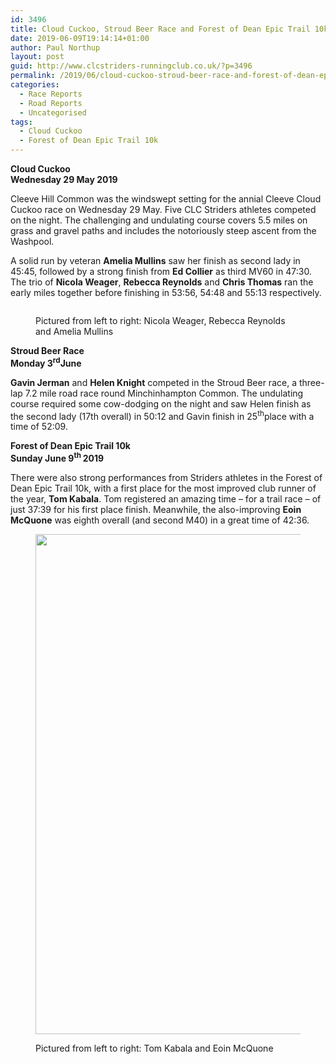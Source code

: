 ```yaml
---
id: 3496
title: Cloud Cuckoo, Stroud Beer Race and Forest of Dean Epic Trail 10k
date: 2019-06-09T19:14:14+01:00
author: Paul Northup
layout: post
guid: http://www.clcstriders-runningclub.co.uk/?p=3496
permalink: /2019/06/cloud-cuckoo-stroud-beer-race-and-forest-of-dean-epic-trail-10k/
categories:
  - Race Reports
  - Road Reports
  - Uncategorised
tags:
  - Cloud Cuckoo
  - Forest of Dean Epic Trail 10k
---
```

**Cloud Cuckoo**  
**Wednesday 29 May 2019**

Cleeve Hill Common was the windswept setting for the annial Cleeve Cloud Cuckoo race on Wednesday 29 May. Five CLC Striders athletes competed on the night. The challenging and undulating course covers 5.5 miles on grass and gravel paths and includes the notoriously steep ascent from the Washpool.&nbsp;

A solid run by veteran **Amelia Mullins** saw her finish as second lady in 45:45, followed by a strong finish from **Ed Collier** as third MV60 in 47:30. The trio of **Nicola Weager**, **Rebecca Reynolds** and **Chris Thomas** ran the early miles together before finishing in 53:56, 54:48 and 55:13 respectively.<figure class="wp-block-image">

<img src="http://www.clcstriders-runningclub.co.uk/wplive/wp-content/uploads/2019/06/Cloud-Cuckoo.jpg" alt="" class="wp-image-3497" /> <figcaption>Pictured from left to right: Nicola Weager, Rebecca Reynolds and Amelia Mullins</figcaption></figure> 

**Stroud Beer Race**  
**Monday 3<sup>rd</sup>June**

**Gavin Jerman** and **Helen Knight** competed in the Stroud Beer race, a three-lap 7.2 mile road race round Minchinhampton Common. The undulating course required some cow-dodging on the night and saw Helen finish as the second lady (17th overall) in 50:12 and Gavin finish in 25<sup>th</sup>place with a time of 52:09.

**Forest of Dean Epic Trail 10k**  
**Sunday June 9<sup>th </sup>2019**  


There were also strong performances from Striders athletes in the Forest of Dean Epic Trail 10k, with a first place for the most improved club runner of the year,&nbsp;**Tom Kabala**. Tom registered an amazing time&nbsp;– for a trail race – of just 37:39 for his first place finish. Meanwhile, the also-improving **Eoin McQuone** was eighth overall (and second M40) in a great time of 42:36.<figure class="wp-block-image is-resized">

<img src="http://www.clcstriders-runningclub.co.uk/wplive/wp-content/uploads/2019/06/Tom-Eoin-FOD-Trail-10k.jpg" alt="" class="wp-image-3498" width="800" srcset="http://www.clcstriders-runningclub.co.uk/wplive/wp-content/uploads/2019/06/Tom-Eoin-FOD-Trail-10k.jpg 960w, http://www.clcstriders-runningclub.co.uk/wplive/wp-content/uploads/2019/06/Tom-Eoin-FOD-Trail-10k-300x225.jpg 300w, http://www.clcstriders-runningclub.co.uk/wplive/wp-content/uploads/2019/06/Tom-Eoin-FOD-Trail-10k-768x576.jpg 768w" sizes="(max-width: 960px) 100vw, 960px" /> <figcaption>Pictured from left to right: Tom Kabala and Eoin McQuone</figcaption></figure>
